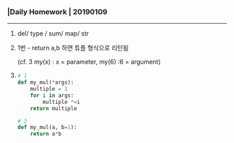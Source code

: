 ### |Daily Homework | 20190109

---

1. del/ type / sum/ map/ str

2. 1번 - return a,b 하면 튜플 형식으로 리턴됨

   (cf. 3 my(x) : x = parameter, my(6) :6 = argument)

3. ```python
   # 1
   def my_mul(*args):
       multiple = 1
       for i in args:
           multiple *=i
       return multiple
   
   # 2
   def my_mul(a, b=1):
       return a*b
           
   ```

